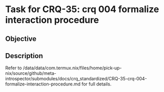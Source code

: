 # Task for CRQ-35: crq 004 formalize interaction procedure

## Objective


## Description


Refer to /data/data/com.termux.nix/files/home/pick-up-nix/source/github/meta-introspector/submodules/docs/crq_standardized/CRQ-35-crq-004-formalize-interaction-procedure.md for full details.

